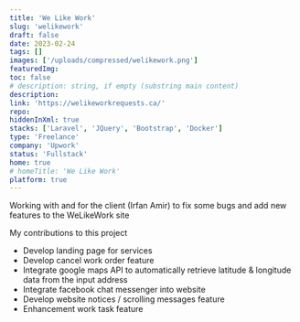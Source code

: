 ```yaml
---
title: 'We Like Work'
slug: 'welikework'
draft: false
date: 2023-02-24
tags: []
images: ['/uploads/compressed/welikework.png']
featuredImg:
toc: false
# description: string, if empty (substring main content)
description:
link: 'https://welikeworkrequests.ca/'
repo:
hiddenInXml: true
stacks: ['Laravel', 'JQuery', 'Bootstrap', 'Docker']
type: 'Freelance'
company: 'Upwork'
status: 'Fullstack'
home: true
# homeTitle: 'We Like Work'
platform: true
---
```


Working with and for the client (Irfan Amir) to fix some bugs and add new features to the WeLikeWork site

My contributions to this project

- Develop landing page for services
- Develop cancel work order feature
- Integrate google maps API to automatically retrieve latitude & longitude data from the input address
- Integrate facebook chat messenger into website
- Develop website notices / scrolling messages feature
- Enhancement work task feature
